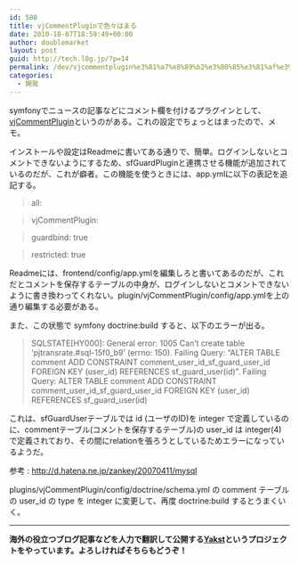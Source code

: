 ```yaml
---
id: 580
title: vjCommentPluginで色々はまる
date: 2010-10-07T18:59:49+00:00
author: doublemarket
layout: post
guid: http://tech.l0g.jp/?p=14
permalink: /dev/vjcommentplugin%e3%81%a7%e8%89%b2%e3%80%85%e3%81%af%e3%81%be%e3%82%8b/
categories:
  - 開発
---
```


symfonyでニュースの記事などにコメント欄を付けるプラグインとして、<a href="http://www.symfony-project.org/plugins/vjCommentPlugin" target="_blank">vjCommentPlugin</a>というのがある。これの設定でちょっとはまったので、メモ。
  
インストールや設定はReadmeに書いてある通りで、簡単。ログインしないとコメントできないようにするため、sfGuardPluginと連携させる機能が追加されているのだが、これが癖者。この機能を使うときには、app.ymlに以下の表記を追記する。

> all:
  
> vjCommentPlugin:
  
> guardbind: true
  
> restricted: true

Readmeには、frontend/config/app.ymlを編集しろと書いてあるのだが、これだとコメントを保存するテーブルの中身が、ログインしないとコメントできないように書き換わってくれない。plugin/vjCommentPlugin/config/app.ymlを上の通り編集する必要がある。
  
また、この状態で symfony doctrine:build すると、以下のエラーが出る。

> SQLSTATE[HY000]: General error: 1005 Can&#8217;t create table &#8216;pjtransrate.#sql-15f0\_b9&#8217; (errno: 150). Failing Query: &#8220;ALTER TABLE comment ADD CONSTRAINT comment\_user\_id\_sf\_guard\_user\_id FOREIGN KEY (user\_id) REFERENCES sf\_guard\_user(id)&#8221;. Failing Query: ALTER TABLE comment ADD CONSTRAINT comment\_user\_id\_sf\_guard\_user\_id FOREIGN KEY (user\_id) REFERENCES sf\_guard_user(id)

これは、sfGuardUserテーブルでは id (ユーザのID)を integer で定義しているのに、commentテーブル(コメントを保存するテーブル)の user_id は integer(4) で定義されており、その間にrelationを張ろうとしているためエラーになっているようだ。
  
参考 : <a href="http://www.symfony-project.org/plugins/vjCommentPlugin" target="_blank">http://d.hatena.ne.jp/zankey/20070411/mysql</a>
  
plugins/vjCommentPlugin/config/doctrine/schema.yml の comment テーブルの user_id の type を integer に変更して、再度 doctrine:build するとうまくいく。

* * *

**海外の役立つブログ記事などを人力で翻訳して公開する[Yakst](https://yakst.com/ja)というプロジェクトをやっています。よろしければそちらもどうぞ！**
